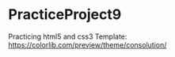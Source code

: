 # PracticeProject9
Practicing html5 and css3
Template: https://colorlib.com/preview/theme/consolution/
